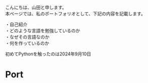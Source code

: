 
こんにちは、山田と申します。<br>
本ページでは、私のポートフォリオとして、下記の内容を記載します。<br>

・自己紹介<br>
・どのような言語を勉強しているのか<br>
・なぜその言語なのか<br>
・何を作っているのか<br>


初めてPythonを触ったのは2024年9月10日

# Port
